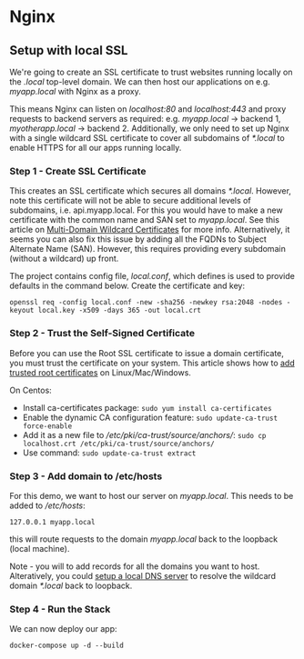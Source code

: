 # Nginx

## Setup with local SSL

We're going to create an SSL certificate to trust websites running locally on the _.local_ top-level domain.
We can then host our applications on e.g. _myapp.local_ with Nginx as a proxy.

This means Nginx can listen on _localhost:80_ and _localhost:443_ and proxy requests to backend servers as required:
e.g. _myapp.local_ -> backend 1, _myotherapp.local_ -> backend 2. Additionally, we only need to set up Nginx with a single 
wildcard SSL certificate to cover all subdomains of _*.local_ to enable HTTPS for all our apps running locally.

### Step 1 - Create SSL Certificate

This creates an SSL certificate which secures all domains _*.local_. However, note this certificate will not be able to secure additional levels of subdomains, i.e. api.myapp.local. For this you would have to make a new certificate with the common name and SAN set to _myapp.local_. See this article on [Multi-Domain Wildcard Certificates](https://www.sslshopper.com/article-ssl-certificates-for-multi-level-subdomains.html) for more info. Alternatively, it seems you can also fix this issue by adding all the FQDNs to Subject Alternate Name (SAN). However, this requires providing every subdomain (without a wildcard) up front.

The project contains config file, _local.conf_, which defines is used to provide defaults in the command below. Create the certificate and key:

```shell
openssl req -config local.conf -new -sha256 -newkey rsa:2048 -nodes -keyout local.key -x509 -days 365 -out local.crt
```

### Step 2 - Trust the Self-Signed Certificate

Before you can use the Root SSL certificate to issue a domain certificate, you must trust the certificate on your system. This article shows how to [add trusted root certificates](https://manuals.gfi.com/en/kerio/connect/content/server-configuration/ssl-certificates/adding-trusted-root-certificates-to-the-server-1605.html) on Linux/Mac/Windows.

On Centos:

* Install ca-certificates package: `sudo yum install ca-certificates`
* Enable the dynamic CA configuration feature: `sudo update-ca-trust force-enable`
* Add it as a new file to _/etc/pki/ca-trust/source/anchors/_: `sudo cp localhost.crt /etc/pki/ca-trust/source/anchors/`
* Use command: `sudo update-ca-trust extract`

### Step 3 - Add domain to /etc/hosts

For this demo, we want to host our server on _myapp.local_. This needs to be added to _/etc/hosts_:

```text
127.0.0.1 myapp.local
```

this will route requests to the domain _myapp.local_ back to the loopback (local machine).

Note - you will to add records for all the domains you want to host. Alteratively, you could [setup a local
DNS server](https://askubuntu.com/q/743050/567843) to resolve the wildcard domain _*.local_ back to loopback.


### Step 4 - Run the Stack

We can now deploy our app:

```shell
docker-compose up -d --build
```


